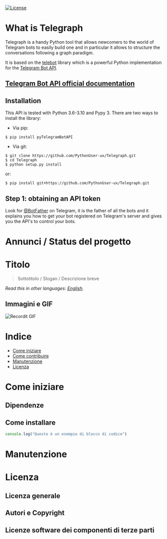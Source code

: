 [![License](https://img.shields.io/github/license/italia/bootstrap-italia.svg)](https://github.com/italia/bootstrap-italia/blob/master/LICENSE)

# What is Telegraph
Telegraph is a handy Python tool that allows newcomers to the world of Telegram bots to easily build one and in particular it allows to structure the conversations following a graph paradigm.
  
It is based on the [telebot](https://github.com/eternnoir/pyTelegramBotAPI) library which is a powerful Python implementation for the <a href="https://core.telegram.org/bots/api">Telegram Bot API</a>.

<h2><a href='https://pytba.readthedocs.io/en/latest/index.html'>Telegram Bot API official documentation</a></h2>


## Installation

This API is tested with Python 3.6-3.10 and Pypy 3.
There are two ways to install the library:

* Via pip:

```
$ pip install pyTelegramBotAPI
```
* Via git:

```
$ git clone https://github.com/PythonUser-ux/Telegraph.git
$ cd Telegraph
$ python setup.py install
```
or:
```
$ pip install git+https://github.com/PythonUser-ux/Telegraph.git
```

## Step 1: obtaining an API token

Look for [@BotFather](https://core.telegram.org/bots#botfather) on Telegram, it is the father of all the bots and it explains you how to get your bot registered on Telegram's server and gives you the API's to control your bots.

# Annunci / Status del progetto

# Titolo

> Sottotitolo / Slogan / Descrizione breve

*Read this in other languages: [English](README.EN.md).*

## Immagini e GIF

![Recordit GIF](http://g.recordit.co/iLN6A0vSD8.gif)

# Indice

- [Come iniziare](#come-iniziare)
- [Come contribuire](#come-contribuire)
- [Manutenzione](#manutenzione)
- [Licenza](#licenza)

# Come iniziare

## Dipendenze
## Come installare

```js
console.log("Questo è un esempio di blocco di codice")
```

# Manutenzione 

# Licenza 

## Licenza generale 

## Autori e Copyright

## Licenze software dei componenti di terze parti
